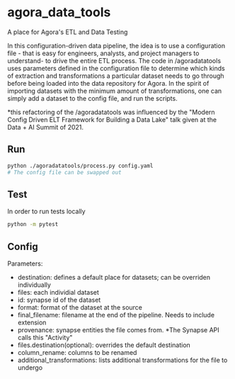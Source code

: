 # agora_data_tools
A place for Agora's ETL and Data Testing

In this configuration-driven data pipeline, the idea is to use a configuration file - that is easy for 
engineers, analysts, and project managers to understand- to drive the entire ETL process.  The code in /agoradatatools uses 
parameters defined in the configuration file to determine which kinds of extraction and transformations a particular 
dataset needs to go through before being loaded into the data repository for Agora.  In the spirit of importing datasets
with the minimum amount of transformations, one can simply add a dataset to the config file, and run the scripts. 

*this refactoring of the /agoradatatools was influenced by the "Modern Config Driven ELT Framework for Building a 
Data Lake" talk given at the Data + AI Summit of 2021.

## Run
```bash
python ./agoradatatools/process.py config.yaml
# The config file can be swapped out
```

## Test
In order to run tests locally
```bash
python -m pytest
```

## Config
Parameters:
- destination: defines a default place for datasets; can be overriden individually
- files: each individial dataset
- id: synapse id of the dataset
- format: format of the dataset at the source
- final_filename: filename at the end of the pipeline.  Needs to include extension
- provenance: synapse entities the file comes from. *The Synapse API calls this "Activity"
- files.destination(optional): overrides the default destination
- column_rename: columns to be renamed
- additional_transformations: lists additional transformations for the file to undergo 